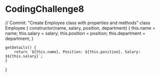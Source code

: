 # CodingChallenge8

// Commit: "Create Employee class with properties and methods"
class Employee {
    constructor(name, salary, position, department) {
        this.name = name;
        this.salary = salary;
        this.position = position;
        this.department = department;
    }

    getDetails() {
        return `${this.name}, Position: ${this.position}, Salary: $${this.salary}`;
    }
}
